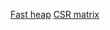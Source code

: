 [Fast heap](http://www.diag.uniroma1.it//~demetres/didattica/ae2009/upload/papers/SandersPriQueue.pdf)
[CSR matrix](http://www.netlib.org/utk/people/JackDongarra/etemplates/node373.html)
